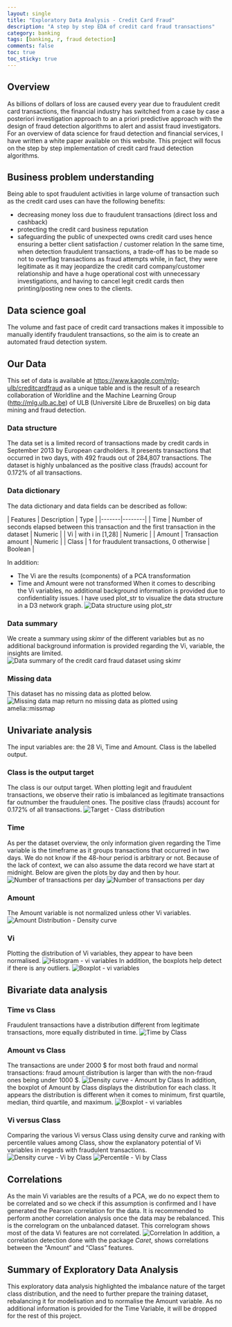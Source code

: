 ```yaml
---
layout: single
title: "Exploratory Data Analysis - Credit Card Fraud"
description: "A step by step EDA of credit card fraud transactions"
category: banking
tags: [banking, r, fraud detection]
comments: false
toc: true
toc_sticky: true
---
```


## Overview
As billions of dollars of loss are caused every year due to fraudulent credit card transactions, the financial industry has switched from a case by case a posteriori investigation approach to an a priori predictive approach with the design of fraud detection algorithms to alert and assist fraud investigators.
For an overview of data science for fraud detection and financial services, I have written a white paper available on this website. This project will focus on the step by step implementation of credit card fraud detection algorithms.

## Business problem understanding
Being able to spot fraudulent activities in large volume of transaction such as the credit card uses can have the following benefits:
* decreasing money loss due to fraudulent transactions (direct loss and cashback)
* protecting the credit card business reputation
* safeguarding the public of unexpected owns credit card uses hence ensuring a better client satisfaction / customer relation
In the same time, when detection fraudulent transactions, a trade-off has to be made so not to overflag transactions as fraud attempts while, in fact, they were legitimate as it may jeopardize the credit card company/customer relationship and have a huge operational cost with unnecessary investigations, and having to cancel legit credit cards then printing/posting new ones to the clients.

## Data science goal
The volume and fast pace of credit card transactions makes it impossible to manually identify fraudulent transactions, so the aim is to create an automated fraud detection system.

## Our Data
This set of data is available at https://www.kaggle.com/mlg-ulb/creditcardfraud as a unique table and is the result of a research collaboration of Worldline and the Machine Learning Group (http://mlg.ulb.ac.be) of ULB (Université Libre de Bruxelles) on big data mining and fraud detection.

### Data structure
The data set is a limited record of transactions made by credit cards in September 2013 by European cardholders.  It presents transactions that occurred in two days, with 492 frauds out of 284,807 transactions.
The dataset is highly unbalanced as the positive class (frauds) account for 0.172% of all transactions.

### Data dictionary
The data dictionary and data fields can be described as follow:

| Features | Description | Type |
|-------|--------|
| Time | Number of seconds elapsed between this transaction and the first transaction in the dataset | Numeric |
| Vi | with i in [1,28] | Numeric |
| Amount | Transaction amount | Numeric |
| Class | 1 for fraudulent transactions, 0 otherwise | Boolean |

In addition:
- The Vi are the results (components) of a PCA transformation
- Time and Amount were not transformed
When it comes to describing the Vi variables, no additional background information is provided due to confidentiality issues.
I have used plot_str to visualize the data structure in a D3 network graph.
![Data structure using plot_str](/assets/images/credit_card/eda/eda_ccf_dim.jpg)

### Data summary
We create a summary using *skimr* of the different variables but as no additional background information is provided regarding the Vi, variable, the insights are limited.
![Data summary of the credit card fraud dataset using skimr](/assets/images/credit_card/eda/eda_ccf_skimR.jpg)

### Missing data
This dataset has no missing data as plotted below.
![Missing data map return no missing data as plotted using amelia::missmap](/assets/images/credit_card/eda/eda_ccf_missmap.jpeg)

## Univariate analysis
The input variables are: the 28 Vi, Time and Amount.
Class is the labelled output.

### Class is the output target
The class is our output target. When plotting legit and fraudulent transactions, we observe their ratio is imbalanced as legitimate transactions far outnumber the fraudulent ones. The positive class (frauds) account for 0.172% of all transactions.
![Target - Class distribution](/assets/images/credit_card/eda/eda_ccf_class.jpeg)

### Time
As per the dataset overview, the only information given regarding the Time variable is the timeframe as it groups transactions that occurred in two days.
We do not know if the 48-hour period is arbitrary or not. Because of the lack of context, we can also assume the data record we have start at midnight.
Below are given the plots by day and then by hour.
![Number of transactions per day](/assets/images/credit_card/eda/eda_ccf_uni_time_byday.jpeg)
![Number of transactions per day](/assets/images/credit_card/eda/eda_ccf_uni_time_byhour.jpeg)

### Amount
The Amount variable is not normalized unless other Vi variables.
![Amount Distribution - Density curve](/assets/images/credit_card/eda/eda_ccf_uni_amount.jpeg)

### Vi
Plotting the distribution of Vi variables, they appear to have been normalised.
![Histogram - vi variables](/assets/images/credit_card/eda/eda_ccf_uni_vi_histogram.jpeg)
In addition, the boxplots help detect if there is any outliers.
![Boxplot - vi variables](/assets/images/credit_card/eda/eda_ccf_uni_vi_boxplot.jpeg)


## Bivariate data analysis

### Time vs Class
Fraudulent transactions have a distribution different from legitimate transactions, more equally distributed in time.
![Time by Class](/assets/images/credit_card/eda/eda_ccf_bi_time_class.jpeg)

### Amount vs Class
The transactions are under 2000 $ for most both fraud and normal transactions: fraud amount distribution is larger than with the non-fraud ones being under 1000 $.
![Density curve - Amount by Class](/assets/images/credit_card/eda/eda_ccf_amount_class_density.jpeg)
In addition, the boxplot of Amount by Class displays the distribution for each class. It appears the distribution is different when it comes to minimum, first quartile, median, third quartile, and maximum.
![Boxplot - vi variables](/assets/images/credit_card/eda/eda_ccf_amount_class_boxplot.jpeg)

### Vi versus Class
Comparing the various Vi versus Class using density curve and ranking with percentile values among Class, show the explanatory potential of Vi variables in regards with fraudulent transactions.
![Density curve - Vi by Class](/assets/images/credit_card/eda/eda_ccf_bi_vi_class_density.jpeg)
![Percentile - Vi by Class](/assets/images/credit_card/eda/eda_ccf_bi_vi_class_rank.jpeg)

## Correlations
As the main Vi variables are the results of a PCA, we do no expect them to be correlated and so we check if this assumption is confirmed and I have generated the Pearson correlation for the data. It is recommended to perform another correlation analysis once the data may be rebalanced.
This is the correlogram on the unbalanced dataset.
This correlogram shows most of the data Vi features are not correlated.
![Correlation](/assets/images/credit_card/eda/eda_ccf_correlation.jpeg)
In addition, a correlation detection done with the package *Caret*, shows correlations between the “Amount” and “Class” features.



## Summary of Exploratory Data Analysis
This exploratory data analysis highlighted the imbalance nature of the target class distribution, and the need to further prepare the training dataset, rebalancing it for modelisation and to normalise the Amount variable. As no additional information is provided for the Time Variable, it will be dropped for the rest of this project.
